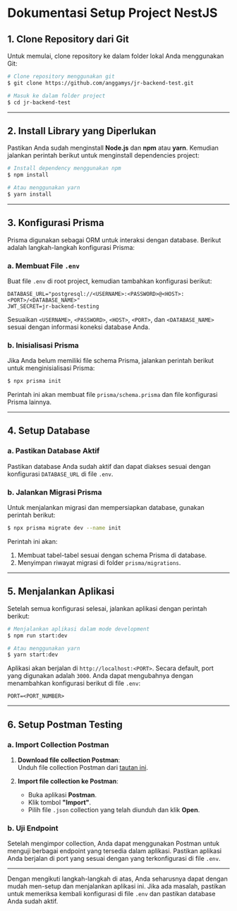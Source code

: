 # Dokumentasi Setup Project NestJS

## 1. Clone Repository dari Git

Untuk memulai, clone repository ke dalam folder lokal Anda menggunakan Git:

```bash
# Clone repository menggunakan git
$ git clone https://github.com/anggamys/jr-backend-test.git

# Masuk ke dalam folder project
$ cd jr-backend-test
```

---

## 2. Install Library yang Diperlukan

Pastikan Anda sudah menginstall **Node.js** dan **npm** atau **yarn**. Kemudian jalankan perintah berikut untuk menginstall dependencies project:

```bash
# Install dependency menggunakan npm
$ npm install

# Atau menggunakan yarn
$ yarn install
```

---

## 3. Konfigurasi Prisma

Prisma digunakan sebagai ORM untuk interaksi dengan database. Berikut adalah langkah-langkah konfigurasi Prisma:

### a. Membuat File `.env`

Buat file `.env` di root project, kemudian tambahkan konfigurasi berikut:

```env
DATABASE_URL="postgresql://<USERNAME>:<PASSWORD>@<HOST>:<PORT>/<DATABASE_NAME>"
JWT_SECRET=jr-backend-testing
```

Sesuaikan `<USERNAME>`, `<PASSWORD>`, `<HOST>`, `<PORT>`, dan `<DATABASE_NAME>` sesuai dengan informasi koneksi database Anda.

### b. Inisialisasi Prisma

Jika Anda belum memiliki file schema Prisma, jalankan perintah berikut untuk menginisialisasi Prisma:

```bash
$ npx prisma init
```

Perintah ini akan membuat file `prisma/schema.prisma` dan file konfigurasi Prisma lainnya.

---

## 4. Setup Database

### a. Pastikan Database Aktif

Pastikan database Anda sudah aktif dan dapat diakses sesuai dengan konfigurasi `DATABASE_URL` di file `.env`.

### b. Jalankan Migrasi Prisma

Untuk menjalankan migrasi dan mempersiapkan database, gunakan perintah berikut:

```bash
$ npx prisma migrate dev --name init
```

Perintah ini akan:
1. Membuat tabel-tabel sesuai dengan schema Prisma di database.
2. Menyimpan riwayat migrasi di folder `prisma/migrations`.

---

## 5. Menjalankan Aplikasi

Setelah semua konfigurasi selesai, jalankan aplikasi dengan perintah berikut:

```bash
# Menjalankan aplikasi dalam mode development
$ npm run start:dev

# Atau menggunakan yarn
$ yarn start:dev
```

Aplikasi akan berjalan di `http://localhost:<PORT>`. Secara default, port yang digunakan adalah `3000`. Anda dapat mengubahnya dengan menambahkan konfigurasi berikut di file `.env`:

```env
PORT=<PORT_NUMBER>
```

---

## 6. Setup Postman Testing

### a. Import Collection Postman

1. **Download file collection Postman**:  
   Unduh file collection Postman dari [tautan ini](https://drive.google.com/drive/folders/1D0GZihf8TuQS3PW8cd5RZ5pRs_EQuW8X?usp=sharing).

2. **Import file collection ke Postman**:
   - Buka aplikasi **Postman**.
   - Klik tombol **"Import"**.
   - Pilih file `.json` collection yang telah diunduh dan klik **Open**.

### b. Uji Endpoint

Setelah mengimpor collection, Anda dapat menggunakan Postman untuk menguji berbagai endpoint yang tersedia dalam aplikasi. Pastikan aplikasi Anda berjalan di port yang sesuai dengan yang terkonfigurasi di file `.env`.

---

Dengan mengikuti langkah-langkah di atas, Anda seharusnya dapat dengan mudah men-setup dan menjalankan aplikasi ini. Jika ada masalah, pastikan untuk memeriksa kembali konfigurasi di file `.env` dan pastikan database Anda sudah aktif.
